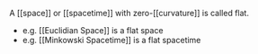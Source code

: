 A [[space]] or [[spacetime]] with zero-[[curvature]] is called flat.

- e.g. [[Euclidian Space]] is a flat space
- e.g. [[Minkowski Spacetime]] is a flat spacetime